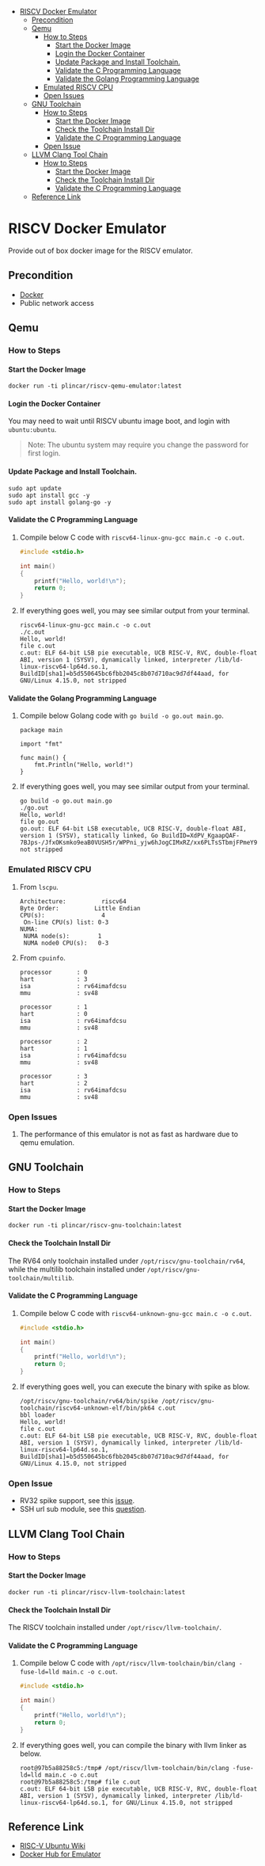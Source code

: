 - [RISCV Docker Emulator](#riscv-docker-emulator)
  - [Precondition](#precondition)
  - [Qemu](#qemu)
    - [How to Steps](#how-to-steps)
      - [Start the Docker Image](#start-the-docker-image)
      - [Login the Docker Container](#login-the-docker-container)
      - [Update Package and Install Toolchain.](#update-package-and-install-toolchain)
      - [Validate the C Programming Language](#validate-the-c-programming-language)
      - [Validate the Golang Programming Language](#validate-the-golang-programming-language)
    - [Emulated RISCV CPU](#emulated-riscv-cpu)
    - [Open Issues](#open-issues)
  - [GNU Toolchain](#gnu-toolchain)
    - [How to Steps](#how-to-steps)
      - [Start the Docker Image](#start-the-docker-image)
      - [Check the Toolchain Install Dir](#check-the-toolchain-install-dir)
      - [Validate the C Programming Language](#validate-the-c-programming-language)
    - [Open Issue](#open-issue)
  - [LLVM Clang Tool Chain](#llvm-clang-tool-chain)
    - [How to Steps](#how-to-steps)
      - [Start the Docker Image](#start-the-docker-image)
      - [Check the Toolchain Install Dir](#check-the-toolchain-install-dir)
      - [Validate the C Programming Language](#validate-the-c-programming-language)
  - [Reference Link](#reference-link)

# RISCV Docker Emulator

Provide out of box docker image for the RISCV emulator.

## Precondition

- [Docker](https://www.docker.com/)
- Public network access

## Qemu

### How to Steps

#### Start the Docker Image

```
docker run -ti plincar/riscv-qemu-emulator:latest
```

#### Login the Docker Container

You may need to wait until RISCV ubuntu image boot, and login with `ubuntu:ubuntu`.

> Note:
> The ubuntu system may require you change the password for first login.

#### Update Package and Install Toolchain.

```
sudo apt update
sudo apt install gcc -y
sudo apt install golang-go -y
```

#### Validate the C Programming Language

1.  Compile below C code with `riscv64-linux-gnu-gcc main.c -o c.out`.

    ```c
    #include <stdio.h>

    int main()
    {
    	printf("Hello, world!\n");
    	return 0;
    }
    ```

2.  If everything goes well, you may see similar output from your terminal.
    ```
    riscv64-linux-gnu-gcc main.c -o c.out
    ./c.out
    Hello, world!
    file c.out
    c.out: ELF 64-bit LSB pie executable, UCB RISC-V, RVC, double-float ABI, version 1 (SYSV), dynamically linked, interpreter /lib/ld-linux-riscv64-lp64d.so.1, BuildID[sha1]=b5d550645bc6fbb2045c8b07d710ac9d7df44aad, for GNU/Linux 4.15.0, not stripped
    ```

#### Validate the Golang Programming Language

1.  Compile below Golang code with `go build -o go.out main.go`.

    ```golang
    package main

    import "fmt"

    func main() {
    	fmt.Println("Hello, world!")
    }
    ```

2.  If everything goes well, you may see similar output from your terminal.
    ```shell
    go build -o go.out main.go
    ./go.out
    Hello, world!
    file go.out
    go.out: ELF 64-bit LSB executable, UCB RISC-V, double-float ABI, version 1 (SYSV), statically linked, Go BuildID=XdPV_KgaapQAF-7BJps-/JfxOKsmko9eaB0VUSH5r/WPPni_yjw6hJogCIMxRZ/xx6PLTsSTbmjFPmeY9eq, not stripped
    ```

### Emulated RISCV CPU

1. From `lscpu`.
   ```shell
   Architecture:          riscv64
   Byte Order:          Little Endian
   CPU(s):                4
   	On-line CPU(s) list: 0-3
   NUMA:
   	NUMA node(s):        1
   	NUMA node0 CPU(s):   0-3
   ```
2. From `cpuinfo`.

   ```
   processor       : 0
   hart            : 3
   isa             : rv64imafdcsu
   mmu             : sv48

   processor       : 1
   hart            : 0
   isa             : rv64imafdcsu
   mmu             : sv48

   processor       : 2
   hart            : 1
   isa             : rv64imafdcsu
   mmu             : sv48

   processor       : 3
   hart            : 2
   isa             : rv64imafdcsu
   mmu             : sv48
   ```

### Open Issues

1. The performance of this emulator is not as fast as hardware due to qemu emulation.

## GNU Toolchain

### How to Steps

#### Start the Docker Image

```
docker run -ti plincar/riscv-gnu-toolchain:latest
```

#### Check the Toolchain Install Dir

The RV64 only toolchain installed under `/opt/riscv/gnu-toolchain/rv64`, while the multilib toolchain installed under `/opt/riscv/gnu-toolchain/multilib`.

#### Validate the C Programming Language

1.  Compile below C code with `riscv64-unknown-gnu-gcc main.c -o c.out`.

    ```c
    #include <stdio.h>

    int main()
    {
    	printf("Hello, world!\n");
    	return 0;
    }
    ```

2.  If everything goes well, you can execute the binary with spike as blow.
    ```
    /opt/riscv/gnu-toolchain/rv64/bin/spike /opt/riscv/gnu-toolchain/riscv64-unknown-elf/bin/pk64 c.out
    bbl loader
    Hello, world!
    file c.out
    c.out: ELF 64-bit LSB pie executable, UCB RISC-V, RVC, double-float ABI, version 1 (SYSV), dynamically linked, interpreter /lib/ld-linux-riscv64-lp64d.so.1, BuildID[sha1]=b5d550645bc6fbb2045c8b07d710ac9d7df44aad, for GNU/Linux 4.15.0, not stripped
    ```

### Open Issue

- RV32 spike support, see this [issue](https://github.com/riscv-collab/riscv-gnu-toolchain/issues/1087).
- SSH url sub module, see this [question](https://github.com/riscv-collab/riscv-gnu-toolchain/issues/1118).

## LLVM Clang Tool Chain

### How to Steps

#### Start the Docker Image

```
docker run -ti plincar/riscv-llvm-toolchain:latest
```

#### Check the Toolchain Install Dir

The RISCV toolchain installed under `/opt/riscv/llvm-toolchain/`.

#### Validate the C Programming Language

1.  Compile below C code with `/opt/riscv/llvm-toolchain/bin/clang -fuse-ld=lld main.c -o c.out`.

    ```c
    #include <stdio.h>

    int main()
    {
    	printf("Hello, world!\n");
    	return 0;
    }
    ```

2.  If everything goes well, you can compile the binary with llvm linker as below.
    ```shell
    root@97b5a88258c5:/tmp# /opt/riscv/llvm-toolchain/bin/clang -fuse-ld=lld main.c -o c.out
    root@97b5a88258c5:/tmp# file c.out
    c.out: ELF 64-bit LSB pie executable, UCB RISC-V, RVC, double-float ABI, version 1 (SYSV), dynamically linked, interpreter /lib/ld-linux-riscv64-lp64d.so.1, for GNU/Linux 4.15.0, not stripped
    ```

## Reference Link

- [RISC-V Ubuntu Wiki](https://wiki.ubuntu.com/RISC-V?_ga=2.73233749.77592446.1660812353-217946006.1660812353)
- [Docker Hub for Emulator](https://hub.docker.com/r/plincar/riscv-qemu-emulator)
